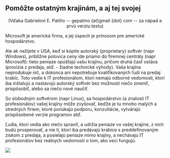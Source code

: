 ﻿



<h2>Pomôžte ostatným krajinám, a aj tej svojej</h2>

<center>(Vďaka Gabrielovi E. Patiño -- gepatino {at}gmail {dot} com -- za nápad a prvú verziu textu) </center>

Microsoft je americká firma, a jej úspech je prínosom pre americké hospodárstvo.

Ale ak nežijete v USA, keď si kúpite autorský (proprietary) softvér (napr Windows), približne polovica ceny ide priamo do firemnej centrály (napr Microsoft): tieto peniaze opúšťajú vašu krajinu, pričom druhá časť ostáva (provízia z predaja, atď. - žiadne technické výhody). Vaša krajina neprodukuje nič, a dokonca ani nepotrebuje kvalifikovaných ľudí na predaj krabíc. Toto vedie k IT profesionálom, ktorí nemajú odborné vedomosti, ktorí iba inštalujú  a nastavujú autorský softvér bez možnosti niečo zmeniť, prispôsobiť, alebo sa niečo nové naučiť.

So slobodným softvérom (napr Linux), sa hospodárstvo (a znalosti IT profesionálov) vašej krajiny môže zvyšovať, keďže je tu mnoho malých a stredných firiem, ktoré ponúkajú podporu, konzultácie, vytvárajú prispôsobené verzie programov atď.

Ľudia, ktorí vedia ako niečo spraviť, a udržia peniaze vo vašej krajine, z nich budú prosperovať, a nie tí, ktorí iba predávajú krabice s preddefinovaným ziskom z predaja, a posielajú peniaze mimo krajiny, a nechávajú IT profesionálov bez reálnych vedomostí o tom, ako veci fungujú.

<img src="Images/earth.png" />




